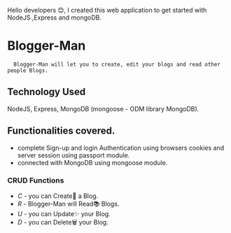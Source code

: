 Hello developers 😊, I created this web application to get started with NodeJS ,Express and mongoDB.

# Blogger-Man
      Blogger-Man will let you to create, edit your blogs and read other people Blogs.

## Technology Used
  NodeJS, Express, MongoDB (mongoose - ODM library MongoDB).
  
## Functionalities covered.
   * complete Sign-up and login Authentication using browsers cookies and server session using passport module. 
   * connected with MongoDB using mongoose module.
   
### CRUD Functions
  * *C* - you can Create👷 a Blog.
  * *R* - Blogger-Man will Read📚 Blogs.
  * *U* - you can Update✨ your Blog.
  * *D* - you can Delete🗑️ your Blog.
